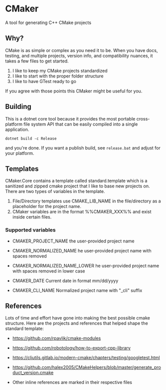 # CMaker

A tool for generating C++ CMake projects

## Why?

CMake is as simple or complex as you need it to be. When you have docs, testing, and multiple
projects, version info, and compatibility nuances, it takes a few files to get started. 

1) I like to keep my CMake projects standardized
2) I like to start with the proper folder structure
3) I like to have GTest ready to go


If you agree with those points this CMaker might be useful for you.

## Building 

This is a dotnet core tool because it provides the most portable cross-platform file system API that can be easily
compiled into a single application.

    dotnet build -c Release 
    
and you're done. If you want a publish build, see `release.bat` and adjust for your platform.

## Templates

CMaker.Core contains a template called standard.template which is a sanitized and zipped cmake project that I 
like to base new projects on. There are two types of variables in the template.

1) File/Directory templates use CMAKE_LIB_NAME in the file/directory as a placeholder for the project name. 
2) CMaker variables are in the format %%CMAKER_XXX%% and exist inside certain files. 

### Supported variables    

- CMAKER_PROJECT_NAME the user-provided project name

- CMAKER_NORMALIZED_NAME he user-provided project name with spaces removed

- CMAKER_NORMALIZED_NAME_LOWER he user-provided project name with spaces removed in lower case 

- CMAKER_DATE Current date in format mm/dd/yyyy
    
- CMAKER_CLI_NAME Normalized project name with "_cli" suffix


## References

Lots of time and effort have gone into making the best possible cmake structure. Here are the projects and 
references that helped shape the standard template:

- https://github.com/rpavlik/cmake-modules

- https://github.com/robotology/how-to-export-cpp-library

- https://cliutils.gitlab.io/modern-cmake/chapters/testing/googletest.html

- https://github.com/halex2005/CMakeHelpers/blob/master/generate_product_version.cmake

- Other inline references are marked in their respective files


